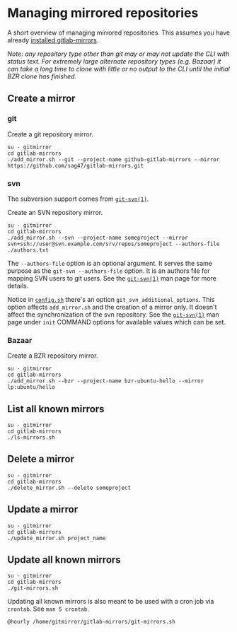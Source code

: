 # Managing mirrored repositories

A short overview of managing mirrored repositories.  This assumes you have already [installed gitlab-mirrors](installation.md).

*Note: any repository type other than git may or may not update the CLI with status text.  For extremely large alternate repository types (e.g. Bazaar) it can take a long time to clone with little or no output to the CLI until the initial BZR clone has finished.*

## Create a mirror

### git

Create a git repository mirror.

    su - gitmirror
    cd gitlab-mirrors
    ./add_mirror.sh --git --project-name github-gitlab-mirrors --mirror https://github.com/sag47/gitlab-mirrors.git

### svn

The subversion support comes from [`git-svn(1)`][git-svn-man].

Create an SVN repository mirror.

    su - gitmirror
    cd gitlab-mirrors
    ./add_mirror.sh --svn --project-name someproject --mirror svn+ssh://user@svn.example.com/srv/repos/someproject --authors-file ./authors.txt

The `--authors-file` option is an optional argument.  It serves the same purpose as the `git-svn --authors-file` option.  It is an authors file for mapping SVN users to git users.  See the [`git-svn(1)`][git-svn-man] man page for more details.

Notice in [`config.sh`](../config.sh.SAMPLE) there's an option `git_svn_additional_options`.  This option affects `add_mirror.sh` and the creation of a mirror only.  It doesn't affect the synchronization of the svn repository.  See the [`git-svn(1)`][git-svn-man] man page under `init` COMMAND options for available values which can be set.

### Bazaar

Create a BZR repository mirror.

    su - gitmirror
    cd gitlab-mirrors
    ./add_mirror.sh --bzr --project-name bzr-ubuntu-hello --mirror lp:ubuntu/hello

## List all known mirrors

    su - gitmirror
    cd gitlab-mirrors
    ./ls-mirrors.sh

## Delete a mirror

    su - gitmirror
    cd gitlab-mirrors
    ./delete_mirror.sh --delete someproject

## Update a mirror

    su - gitmirror
    cd gitlab-mirrors
    ./update_mirror.sh project_name

## Update all known mirrors

    su - gitmirror
    cd gitlab-mirrors
    ./git-mirrors.sh

Updating all known mirrors is also meant to be used with a cron job via `crontab`.  See `man 5 crontab`.

    @hourly /home/gitmirror/gitlab-mirrors/git-mirrors.sh

[git-svn-man]: https://www.kernel.org/pub/software/scm/git/docs/git-svn.html

